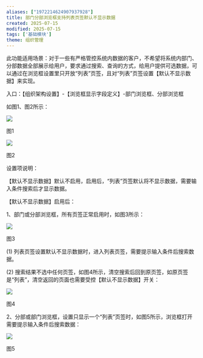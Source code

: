```yaml
---
aliases: ["1972214624907937928"]
title: 部门分部浏览框支持列表页签默认不显示数据
created: 2025-07-15
modified: 2025-07-15
tags: ['基础模块']
theme: 组织管理
---
```


此功能适用场景：对于一些有严格管控系统内数据的客户，不希望将系统内部门、分部数据全部展示给用户，要求通过搜索、查询的方式，给用户提供可选数据，可以通过在浏览框设置里只开放“列表”页签，且对“列表”页签设置【默认不显示数据】来实现。

入口：【组织架构设置】-【浏览框显示字段定义】-部门浏览框、分部浏览框

如图1、图2所示：

![](d7906906c077656c5d81b21d72df8bc5.jpg)

图1

![](3134525fe3c4dc9e3f6f3c354d5be559.jpg)

图2

设置项说明：

【默认不显示数据】默认不启用，启用后，“列表”页签默认将不显示数据，需要输入条件搜索后才显示数据。

【默认不显示数据】启用后：

1、部门或分部浏览框，所有页签正常启用时，如图3所示：

![](24921cc7a368e88d41adbafb9a3ba32a.jpg)

图3

(1) 列表页签设置默认不显示数据时，进入列表页签，需要提示输入条件后搜索数据。

(2) 搜索结果不选中任何页签，如图4所示，清空搜索后回到原页签，如原页签是“列表”，清空返回的页面也需要受控【默认不显示数据】开关：

![](d36f7f8d5cde06355bc085c0ac42b149.jpg)

图4

2、分部或部门浏览框，设置只显示一个“列表”页签时，如图5所示，浏览框打开需要提示输入条件后搜索数据：

![](78733ac76689fcec8aee6f1029c3783e.jpg)

图5